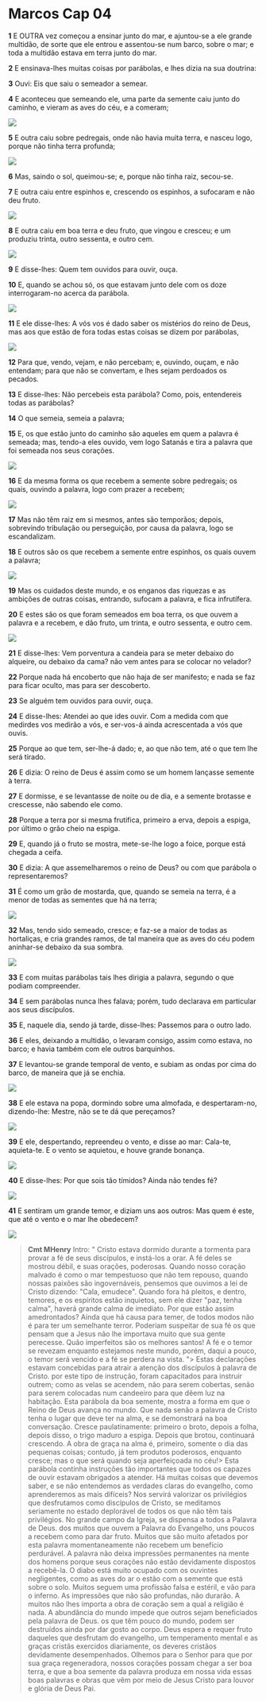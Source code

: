 # Marcos Cap 04

**1** 	E OUTRA vez começou a ensinar junto do mar, e ajuntou-se a ele grande multidão, de sorte que ele entrou e assentou-se num barco, sobre o mar; e toda a multidão estava em terra junto do mar.

**2** 	E ensinava-lhes muitas coisas por parábolas, e lhes dizia na sua doutrina:

**3** 	Ouvi: Eis que saiu o semeador a semear.

**4** 	E aconteceu que semeando ele, uma parte da semente caiu junto do caminho, e vieram as aves do céu, e a comeram;

![](../Images/SweetPublishing/40-13-1.jpg) 

**5** 	E outra caiu sobre pedregais, onde não havia muita terra, e nasceu logo, porque não tinha terra profunda;

![](../Images/SweetPublishing/40-13-2.jpg) 

**6** 	Mas, saindo o sol, queimou-se; e, porque não tinha raiz, secou-se.

**7** 	E outra caiu entre espinhos e, crescendo os espinhos, a sufocaram e não deu fruto.

![](../Images/SweetPublishing/40-13-3.jpg) 

**8** 	E outra caiu em boa terra e deu fruto, que vingou e cresceu; e um produziu trinta, outro sessenta, e outro cem.

![](../Images/SweetPublishing/40-13-4.jpg) 

**9** 	E disse-lhes: Quem tem ouvidos para ouvir, ouça.

**10** 	E, quando se achou só, os que estavam junto dele com os doze interrogaram-no acerca da parábola.

![](../Images/SweetPublishing/40-13-5.jpg) 

**11** 	E ele disse-lhes: A vós vos é dado saber os mistérios do reino de Deus, mas aos que estão de fora todas estas coisas se dizem por parábolas,

![](../Images/SweetPublishing/40-13-7.jpg) 

**12** 	Para que, vendo, vejam, e não percebam; e, ouvindo, ouçam, e não entendam; para que não se convertam, e lhes sejam perdoados os pecados.

**13** 	E disse-lhes: Não percebeis esta parábola? Como, pois, entendereis todas as parábolas?

**14** 	O que semeia, semeia a palavra;

**15** 	E, os que estão junto do caminho são aqueles em quem a palavra é semeada; mas, tendo-a eles ouvido, vem logo Satanás e tira a palavra que foi semeada nos seus corações.

![](../Images/SweetPublishing/40-13-8.jpg) 

**16** 	E da mesma forma os que recebem a semente sobre pedregais; os quais, ouvindo a palavra, logo com prazer a recebem;

![](../Images/SweetPublishing/40-13-9.jpg) 

**17** 	Mas não têm raiz em si mesmos, antes são temporãos; depois, sobrevindo tribulação ou perseguição, por causa da palavra, logo se escandalizam.

**18** 	E outros são os que recebem a semente entre espinhos, os quais ouvem a palavra;

![](../Images/SweetPublishing/40-13-10.jpg) 

**19** 	Mas os cuidados deste mundo, e os enganos das riquezas e as ambições de outras coisas, entrando, sufocam a palavra, e fica infrutífera.

**20** 	E estes são os que foram semeados em boa terra, os que ouvem a palavra e a recebem, e dão fruto, um trinta, e outro sessenta, e outro cem.

![](../Images/SweetPublishing/40-13-11.jpg) 

**21** 	E disse-lhes: Vem porventura a candeia para se meter debaixo do alqueire, ou debaixo da cama? não vem antes para se colocar no velador?

**22** 	Porque nada há encoberto que não haja de ser manifesto; e nada se faz para ficar oculto, mas para ser descoberto.

**23** 	Se alguém tem ouvidos para ouvir, ouça.

**24** 	E disse-lhes: Atendei ao que ides ouvir. Com a medida com que medirdes vos medirão a vós, e ser-vos-á ainda acrescentada a vós que ouvis.

**25** 	Porque ao que tem, ser-lhe-á dado; e, ao que não tem, até o que tem lhe será tirado.

**26** 	E dizia: O reino de Deus é assim como se um homem lançasse semente à terra.

**27** 	E dormisse, e se levantasse de noite ou de dia, e a semente brotasse e crescesse, não sabendo ele como.

**28** 	Porque a terra por si mesma frutifica, primeiro a erva, depois a espiga, por último o grão cheio na espiga.

**29** 	E, quando já o fruto se mostra, mete-se-lhe logo a foice, porque está chegada a ceifa.

**30** 	E dizia: A que assemelharemos o reino de Deus? ou com que parábola o representaremos?

**31** 	É como um grão de mostarda, que, quando se semeia na terra, é a menor de todas as sementes que há na terra;

![](../Images/SweetPublishing/40-13-12.jpg) 

**32** 	Mas, tendo sido semeado, cresce; e faz-se a maior de todas as hortaliças, e cria grandes ramos, de tal maneira que as aves do céu podem aninhar-se debaixo da sua sombra.

![](../Images/SweetPublishing/40-13-13.jpg) 

**33** 	E com muitas parábolas tais lhes dirigia a palavra, segundo o que podiam compreender.

**34** 	E sem parábolas nunca lhes falava; porém, tudo declarava em particular aos seus discípulos.

**35** 	E, naquele dia, sendo já tarde, disse-lhes: Passemos para o outro lado.

**36** 	E eles, deixando a multidão, o levaram consigo, assim como estava, no barco; e havia também com ele outros barquinhos.

**37** 	E levantou-se grande temporal de vento, e subiam as ondas por cima do barco, de maneira que já se enchia.

![](../Images/SweetPublishing/40-8-10.jpg) 

**38** 	E ele estava na popa, dormindo sobre uma almofada, e despertaram-no, dizendo-lhe: Mestre, não se te dá que pereçamos?

![](../Images/SweetPublishing/40-8-11.jpg) 

**39** 	E ele, despertando, repreendeu o vento, e disse ao mar: Cala-te, aquieta-te. E o vento se aquietou, e houve grande bonança.

![](../Images/SweetPublishing/40-8-12.jpg) 

**40** 	E disse-lhes: Por que sois tão tímidos? Ainda não tendes fé?

![](../Images/SweetPublishing/40-8-13.jpg) 

**41** 	E sentiram um grande temor, e diziam uns aos outros: Mas quem é este, que até o vento e o mar lhe obedecem?

![](../Images/SweetPublishing/40-8-14.jpg) 


> **Cmt MHenry** Intro: " Cristo estava dormido durante a tormenta para provar a fé de seus discípulos, e instá-los a orar. A fé deles se mostrou débil, e suas orações, poderosas. Quando nosso coração malvado é como o mar tempestuoso que não tem repouso, quando nossas paixões são ingovernáveis, pensemos que ouvimos a lei de Cristo dizendo: "Cala, emudece". Quando fora há pleitos, e dentro, temores, e os espíritos estão inquietos, sem ele dizer "paz, tenha calma", haverá grande calma de imediato. Por que estão assim amedrontados? Ainda que há causa para temer, de todos modos não é para ter um semelhante terror. Poderiam suspeitar de sua fé os que pensam que a Jesus não lhe importava muito que sua gente perecesse. Quão imperfeitos são os melhores santos! A fé e o temor se revezam enquanto estejamos neste mundo, porém, daqui a pouco, o temor será vencido e a fé se perdera na vista. "> Estas declarações estavam concebidas para atrair a atenção dos discípulos à palavra de Cristo. por este tipo de instrução, foram capacitados para instruir outrem; como as velas se acendem, não para serem cobertas, senão para serem colocadas num candeeiro para que dêem luz na habitação. Esta parábola da boa semente, mostra a forma em que o Reino de Deus avança no mundo. Que nada senão a palavra de Cristo tenha o lugar que deve ter na alma, e se demonstrará na boa conversação. Cresce paulatinamente: primeiro o broto, depois a folha, depois disso, o trigo maduro a espiga. Depois que brotou, continuará crescendo. A obra de graça na alma é, primeiro, somente o dia das pequenas coisas; contudo, já tem produtos poderosos, enquanto cresce; mas o que será quando seja aperfeiçoada no céu!> Esta parábola continha instruções tão importantes que todos os capazes de ouvir estavam obrigados a atender. Há muitas coisas que devemos saber, e se não entendemos as verdades claras do evangelho, como aprenderemos as mais difíceis? Nos servirá valorizar os privilégios que desfrutamos como discípulos de Cristo, se meditamos seriamente no estado deplorável de todos os que não têm tais privilégios. No grande campo da Igreja, se dispensa a todos a Palavra de Deus. dos muitos que ouvem a Palavra do Evangelho, uns poucos a recebem como para dar fruto. Muitos que são muito afetados por esta palavra momentaneamente não recebem um benefício perdurável. A palavra não deixa impressões permanentes na mente dos homens porque seus corações não estão devidamente dispostos a recebê-la. O diabo está muito ocupado com os ouvintes negligentes, como as aves do ar o estão com a semente que está sobre o solo. Muitos seguem uma profissão falsa e estéril, e vão para o inferno. As impressões que não são profundas, não durarão. A muitos não lhes importa a obra de coração sem a qual a religião é nada. A abundância do mundo impede que outros sejam beneficiados pela palavra de Deus. os que têm pouco do mundo, podem ser destruídos ainda por dar gosto ao corpo. Deus espera e requer fruto daqueles que desfrutam do evangelho, um temperamento mental e as graças cristãs exercidos diariamente, os deveres cristãos devidamente desempenhados. Olhemos para o Senhor para que por sua graça regeneradora, nossos corações possam chegar a ser boa terra, e que a boa semente da palavra produza em nossa vida essas boas palavras e obras que vêm por meio de Jesus Cristo para louvor e glória de Deus Pai.